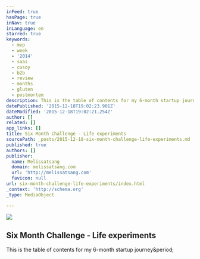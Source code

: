 ```yaml
---
inFeed: true
hasPage: true
inNav: true
inLanguage: en
starred: true
keywords:
  - mvp
  - week
  - '2014'
  - saas
  - cusoy
  - b2b
  - review
  - months
  - gluten
  - postmortem
description: This is the table of contents for my 6-month startup journey.
datePublished: '2015-12-18T19:02:23.901Z'
dateModified: '2015-12-18T19:02:21.254Z'
author: []
related: []
app_links: []
title: Six Month Challenge - Life experiments
sourcePath: _posts/2015-12-18-six-month-challenge-life-experiments.md
published: true
authors: []
publisher:
  name: Melissatsang
  domain: melissatsang.com
  url: 'http://melissatsang.com'
  favicon: null
url: six-month-challenge-life-experiments/index.html
_context: 'http://schema.org'
_type: MediaObject

---
```

![](https://the-grid-user-content.s3-us-west-2.amazonaws.com/af2f498b-2d4e-4c98-9d26-aad99f150156.jpg)

<article style=""><h1>Six Month Challenge - Life experiments</h1><p>This is the table of contents for my 6-month startup journey&amp;period;</p></article>